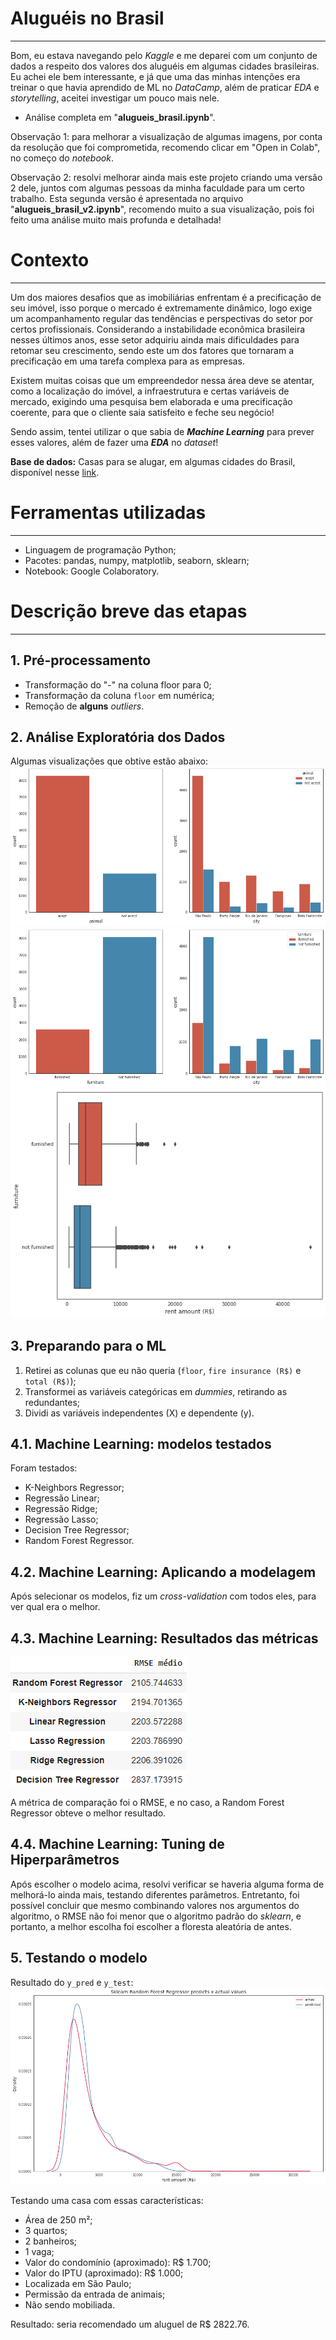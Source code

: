 # Aluguéis no Brasil
---
Bom, eu estava navegando pelo *Kaggle* e me deparei com um conjunto de dados a respeito dos valores dos aluguéis em algumas cidades brasileiras. Eu achei ele bem interessante, e já que uma das minhas intenções era treinar o que havia aprendido de ML no *DataCamp*, além de praticar *EDA* e *storytelling*, aceitei investigar um pouco mais nele.

- Análise completa em "**alugueis_brasil.ipynb**".

Observação 1: para melhorar a visualização de algumas imagens, por conta da resolução que foi comprometida, recomendo clicar em "Open in Colab", no começo do *notebook*.

Observação 2: resolvi melhorar ainda mais este projeto criando uma versão 2 dele, juntos com algumas pessoas da minha faculdade para um certo trabalho. Esta segunda versão é apresentada no arquivo "**alugueis_brasil_v2.ipynb**", recomendo muito a sua visualização, pois foi feito uma análise muito mais profunda e detalhada!

# Contexto
---
Um dos maiores desafios que as imobiliárias enfrentam é a precificação de seu imóvel, isso porque o mercado é extremamente dinâmico, logo exige um acompanhamento regular das tendências e perspectivas do setor por certos profissionais. Considerando a instabilidade econômica brasileira nesses últimos anos, esse setor adquiriu ainda mais dificuldades para retomar seu crescimento, sendo este um dos fatores que tornaram a precificação em uma tarefa complexa para as empresas.

Existem muitas coisas que um empreendedor nessa área deve se atentar, como a localização do imóvel, a infraestrutura e certas variáveis de mercado, exigindo uma pesquisa bem elaborada e uma precificação coerente, para que o cliente saia satisfeito e feche seu negócio!

Sendo assim, tentei utilizar o que sabia de ***Machine Learning*** para prever esses valores, além de fazer uma ***EDA*** no *dataset*!

**Base de dados:** Casas para se alugar, em algumas cidades do Brasil, disponível nesse [link](https://www.kaggle.com/rubenssjr/brasilian-houses-to-rent).

# Ferramentas utilizadas
---
- Linguagem de programação Python;
- Pacotes: pandas, numpy, matplotlib, seaborn, sklearn;
- Notebook: Google Colaboratory.

# Descrição breve das etapas
---
## 1. Pré-processamento
- Transformação do "-" na coluna floor para 0;
- Transformação da coluna `floor` em numérica;
- Remoção de **alguns** *outliers*.

## 2. Análise Exploratória dos Dados
Algumas visualizações que obtive estão abaixo:
![](https://github.com/Emersonmiady/houses-rent-br/blob/main/img/accept_animal_city.png?raw=true)
![](https://github.com/Emersonmiady/houses-rent-br/blob/main/img/furniture_city.png?raw=true)
![](https://github.com/Emersonmiady/houses-rent-br/blob/main/img/furniture_rent_amount.png?raw=true)

## 3. Preparando para o ML
1. Retirei as colunas que eu não queria (`floor`, `fire insurance (R$)` e `total (R$)`);
2. Transformei as variáveis categóricas em *dummies*, retirando as redundantes;
3. Dividi as variáveis independentes (X) e dependente (y).

## 4.1. Machine Learning: modelos testados
Foram testados:
- K-Neighbors Regressor;
- Regressão Linear;
- Regressão Ridge;
- Regressão Lasso;
- Decision Tree Regressor;
- Random Forest Regressor.

## 4.2. Machine Learning: Aplicando a modelagem
Após selecionar os modelos, fiz um *cross-validation* com todos eles, para ver qual era o melhor.

## 4.3. Machine Learning: Resultados das métricas
<img src="https://github.com/Emersonmiady/houses-rent-br/blob/main/img/ml_results.png?raw=true">

A métrica de comparação foi o RMSE, e no caso, a Random Forest Regressor obteve o melhor resultado.

## 4.4. Machine Learning: Tuning de Hiperparâmetros
Após escolher o modelo acima, resolvi verificar se haveria alguma forma de melhorá-lo ainda mais, testando diferentes parâmetros. Entretanto, foi possível concluir que mesmo combinando valores nos argumentos do algoritmo, o RMSE não foi menor que o algoritmo padrão do *sklearn*, e portanto, a melhor escolha foi escolher a floresta aleatória de antes.

## 5. Testando o modelo
Resultado do `y_pred` e `y_test`:
![](https://github.com/Emersonmiady/houses-rent-br/blob/main/img/prediction_rf_sklearn.png?raw=true)

Testando uma casa com essas características:
- Área de 250 m²;
- 3 quartos;
- 2 banheiros;
- 1 vaga;
- Valor do condomínio (aproximado): R\$ 1.700;
- Valor do IPTU (aproximado): R\$ 1.000;
- Localizada em São Paulo;
- Permissão da entrada de animais;
- Não sendo mobiliada.

Resultado: seria recomendado um aluguel de R$ 2822.76.
